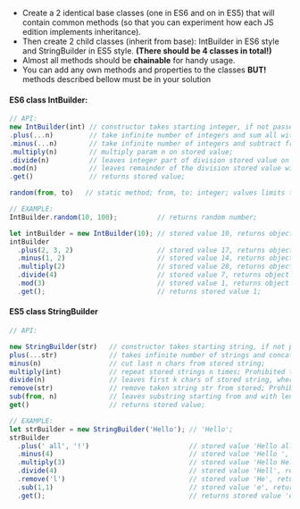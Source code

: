 
* Create a 2 identical base classes (one in ES6 and on in ES5) that will contain common methods (so that you can experiment how each JS edition implements inheritance).
* Then create 2 child classes (inherit from base): IntBuilder in ES6 style and StringBuilder in ES5 style. **(There should be 4 classes in total!)**
* Almost all methods should be **chainable** for handy usage.
* You can add any own methods and properties to the classes **BUT!** methods described bellow must be in your solution

#### ES6 class IntBuilder:
```javascript
// API:
new IntBuilder(int) // constructor takes starting integer, if not passed starts with 0;
.plus(...n)         // take infinite number of integers and sum all with stored value;
.minus(...n)        // take infinite number of integers and subtract from stored value; 
.multiply(n)        // multiply param n on stored value;
.divide(n)          // leaves integer part of division stored value on n; 
.mod(n)             // leaves remainder of the division stored value with on n;
.get()              // returns stored value;

random(from, to)   // static method; from, to: integer; values limits the range of random values; 

// EXAMPLE:
IntBuilder.random(10, 100);          // returns random number;

let intBuilder = new IntBuilder(10); // stored value 10, returns object;
intBuilder
  .plus(2, 3, 2)                     // stored value 17, returns object for further chaining;
  .minus(1, 2)                       // stored value 14, returns object for further chaining;
  .multiply(2)                       // stored value 28, returns object for further chaining;
  .divide(4)                         // stored value 7, returns object for further chaining;
  .mod(3)                            // stored value 1, returns object for further chaining;
  .get();                            // returns stored value 1;
```

#### ES5 class StringBuilder
```javascript
// API:

new StringBuilder(str)   // constructor takes starting string, if not passed starts with '';
plus(...str)             // takes infinite number of strings and concat with stored string;
minus(n)                 // cut last n chars from stored string;
multiply(int)            // repeat stored strings n times; Prohibited to use String.prototype.repeat();
divide(n)                // leaves first k chars of stored string, where k = Math.floor(str.length / n);
remove(str)              // remove taken string str from stored; Prohibited to use String.prototype.replace(); 
sub(from, n)             // leaves substring starting from and with length n;
get()                    // returns stored value;

// EXAMPLE:
let strBuilder = new StringBuilder('Hello'); // 'Hello';
strBuilder
  .plus(' all', '!')                         // stored value 'Hello all!', returns object for further chaining
  .minus(4)                                  // stored value 'Hello ', returns object for further chaining
  .multiply(3)                               // stored value 'Hello Hello Hello ', returns object for further chaining
  .divide(4)                                 // stored value 'Hell', returns object for further chaining
  .remove('l')                               // stored value 'He', returns object for further chaining
  .sub(1,1)                                  // stored value 'e', returns object for further chaining
  .get();                                    // returns stored value 'e';
```
